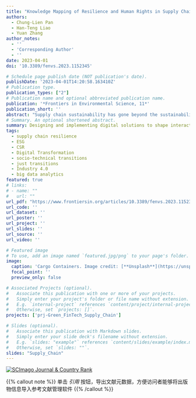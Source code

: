 ```yaml
---
title: "Knowledge Mapping of Resilience and Human Rights in Supply Chains: A Roadmapping Taxonomy for Twin Green and Digital Transition Design"
authors:
  - Chung-Lien Pan
  - Han-Teng Liao
  - Yuan Zhang
author_notes:
  - ''
  - 'Corresponding Author'
  - ''
date: 2023-04-01
doi: '10.3389/fenvs.2023.1152345'

# Schedule page publish date (NOT publication's date).
publishDate: '2023-04-01T14:20:58.163410Z'
# Publication type.
publication_types: ["2"]
# Publication name and optional abbreviated publication name.
publication: '*Frontiers in Environmental Science, 11*'
publication_short: ''
abstract: "Supply chain sustainability has gone beyond the sustainability-performance towards sustainability-practice approach, and how can digital technologies enhance such sustainability-practice approach for improving resilience and human rights, especially as part of the green and digital twin transition after the Covid-19 pandemic? To enrich the sustainability-practice approach with digital, resilient, and human labor considerations, the paper has conducted a roadmapping exercise based on knowledge mapping on the topic. The knowledge dataset was collected in late December 2022 from the Web of Science Core Collection. By mapping the current supply chain knowledge in the dimensions of resilience, human rights, and digital technologies, the knowledge mapping results, including the intellectual and conceptual structure and the main concepts and ideas, form the basis for the roadmapping taxonomy proposed in the paper. The taxonomy highlights the importance of dynamics capabilities facing supply chain disruptions, especially their ripple effects, along with the corresponding digital technologies to enhance the human social dynamics in facing such disruptions. The proposed taxonomy synthesized the knowledge of practices and theories learned from the major impact of Covid-19 in shaping supply chain practices with the help of digital technologies and human cooperation. By providing a people- and community-centric knowledge-based framework and relevant managerial insights, as the main contribution of the research, the taxonomy should help professionals and researchers to enhance their understanding of resilience in designing and implementing digital solutions that shape actions and interactions that are articulated and circulated in networked, digitized, and datafied forms, with the ultimate purpose to improve the supply chain and operations practices for sustainability."
# Summary. An optional shortened abstract.
summary: Designing and implementing digital solutions to shape interactions within the supply chain and operations practices for sustainability can benefit from the proposed taxonomy.   It synthesized the knowledge of practices and theories learned from the major impact of Covid-19 in shaping supply chain practices with the help of digital technologies and human cooperation.
tags:
  - supply chain resilience
  - ESG
  - CSR
  - Digital Transformation
  - socio-technical transitions
  - just transitions
  - Industry 4.0
  - big data analytics 
featured: true
# links:
# - name: ""
#   url: ""
url_pdf: "https://www.frontiersin.org/articles/10.3389/fenvs.2023.1152345"
url_code: ''
url_dataset: ''
url_poster: ''
url_project: ''
url_slides: ''
url_source: ''
url_video: ''

# Featured image
# To use, add an image named `featured.jpg/png` to your page's folder.
image:
  caption: 'Cargo Containers. Image credit: [**Unsplash**](https://unsplash.com/photos/oc-KTMcrHrk)'
  focal_point: ''
  preview_only: false

# Associated Projects (optional).
#   Associate this publication with one or more of your projects.
#   Simply enter your project's folder or file name without extension.
#   E.g. `internal-project` references `content/project/internal-project/index.md`.
#   Otherwise, set `projects: []`.
projects: ['prj-Green_FinTech_Supply_Chain']

# Slides (optional).
#   Associate this publication with Markdown slides.
#   Simply enter your slide deck's filename without extension.
#   E.g. `slides: "example"` references `content/slides/example/index.md`.
#   Otherwise, set `slides: ""`.
slides: "Supply_Chain"
---
```


<a href="https://www.scimagojr.com/journalsearch.php?q=21100826280&amp;tip=sid&amp;exact=no" title="SCImago Journal &amp; Country Rank"><img border="0" src="https://www.scimagojr.com/journal_img.php?id=21100826280" alt="SCImago Journal &amp; Country Rank"  /></a>

{{% callout note %}}
单击 _引用_ 按钮，导出文献元数据，方便访问者能够将出版物信息导入参考文献管理软件
{{% /callout %}}


